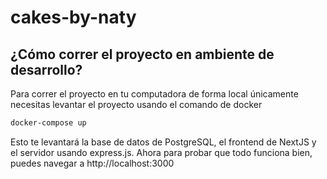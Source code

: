 # cakes-by-naty

## ¿Cómo correr el proyecto en ambiente de desarrollo?

Para correr el proyecto en tu computadora de forma local únicamente necesitas levantar el proyecto usando el comando de docker

```bash
docker-compose up
```

Esto te levantará la base de datos de PostgreSQL, el frontend de NextJS y el servidor usando express.js.
Ahora para probar que todo funciona bien, puedes navegar a http://localhost:3000
